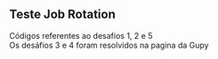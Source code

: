 ## Teste Job Rotation

Códigos referentes ao desafios 1, 2 e 5 <br>
Os desáfios 3 e 4 foram resolvidos na pagina da Gupy
